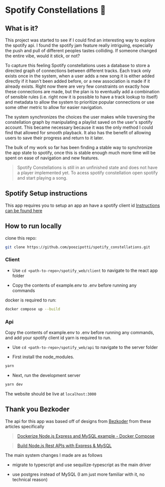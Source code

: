 # Spotify Constellations 🌠

## What is it?

This project was started to see if I could find an interesting way to explore the spotify api. 
I found the spotify jam feature really intriguing, especially the push and pull of different peoples tastes colliding. 
If someone changed the entire vibe, would it stick, or not?

To capture this feeling Spotify constellations uses a database to store a directed graph of connections between different tracks.
Each track only exists once in the system, when a user adds a new song it is either added directly if it hasn't been added before, or a new association is made if it already exists.
Right now there are very few constraints on exactly how these connections are made, but the plan is to eventually add a combination of sensible rules 
(i.e. right now it is possible to have a track lookup to itself) and metadata to allow the system to prioritize popular connections or use some other metric to allow for easier navigation.

The system synchronizes the choices the user makes while traversing the constellation graph by manipulating a playlist saved on the user's spotify account.
This became necessary because it was the only method I could find that allowed for smooth playback. 
It also has the benefit of allowing users to save their progress and return to it later.

The bulk of my work so far has been finding a stable way to synchronize the app state to spotify, once this is stable enough much more time 
will be spent on ease of navigation and new features. 

> Spotify Constellations is still in an unfinished state and does not have a player implemented yet. 
> To acess spotify constellation open spotify and start playing a song.  

## Spotify Setup instructions

This app requires you to setup an app an have a spotify client id [Instructions can be found here](https://developer.spotify.com/documentation/web-api/tutorials/getting-started)

## How to run locally

clone this repo:

```bash
git clone https://github.com/poozipotti/spotify_constellations.git

```

### Client

- Use `cd <path-to-repo>/spotify_web/client`
  to navigate to the react app folder

- Copy the contents of example.env to .env before running any commands

docker is required to run:

```bash
docker compose up --build
```

### Api

Copy the contents of example.env to .env before running any commands, and add your spotify client id
yarn is required to run.

- Use `cd <path-to-repo>/spotify_web/api`
  to navigate to the server folder

- First install the node_modules.

```bash
yarn
```

- Next, run the development server

```bash
yarn dev
```

The website should be live at `localhost:3000`

## Thank you Bezkoder

The api for this app was based off of designs from [Bezkoder](https://www.bezkoder.com)
from these articles specifically

> [Dockerize Node.js Express and MySQL example - Docker Compose](https://www.bezkoder.com/docker-compose-nodejs-mysql/)

> [Build Node.js Rest APIs with Express & MySQL](https://www.bezkoder.com/node-js-rest-api-express-mysql/)

The main system changes I made are as follows

- migrate to typescript and use sequilize-typescript as the main driver

- use postgres instead of MySQL (I am just more familiar with it, no technical reason)
